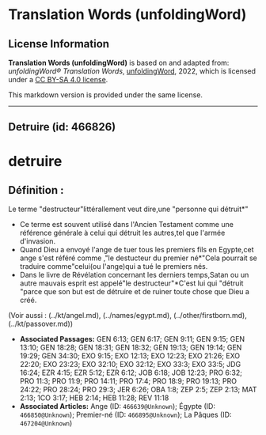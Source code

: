 # Translation Words (unfoldingWord)

## License Information

**Translation Words (unfoldingWord)** is based on and adapted from: _unfoldingWord® Translation Words_, [unfoldingWord](https://unfoldingword.org/utw), 2022, which is licensed under a [CC BY-SA 4.0 license](https://creativecommons.org/licenses/by-sa/4.0/legalcode.en).

This markdown version is provided under the same license.



--------------------------------

## Detruire (id: 466826)

detruire
========

Définition :
------------

Le terme "destructeur"littérallement veut dire,une "personne qui détruit\*"

* Ce terme est souvent utilisé dans l'Ancien Testament comme une référence générale à celui qui détruit les autres,tel que l'armée d'invasion.
* Quand Dieu a envoyé l'ange de tuer tous les premiers fils en Egypte,cet ange s'est référé comme ,"le destucteur du premier né\*"Cela pourrait se traduire comme"celui(ou l'ange)qui a tué le premiers nés.
* Dans le livre de Révélation concernant les derniers temps,Satan ou un autre mauvais esprit est appelé"le destructeur"\*C'est lui qui "détruit "parce que son but est de détruire et de ruiner toute chose que Dieu a créé.

(Voir aussi : (../kt/angel.md), (../names/egypt.md), (../other/firstborn.md), (../kt/passover.md))

* **Associated Passages:** GEN 6:13; GEN 6:17; GEN 9:11; GEN 9:15; GEN 13:10; GEN 18:28; GEN 18:31; GEN 18:32; GEN 19:13; GEN 19:14; GEN 19:29; GEN 34:30; EXO 9:15; EXO 12:13; EXO 12:23; EXO 21:26; EXO 22:20; EXO 23:23; EXO 32:10; EXO 32:12; EXO 33:3; EXO 33:5; JDG 16:24; EZR 4:15; EZR 5:12; EZR 6:12; JOB 6:18; JOB 12:23; PRO 6:32; PRO 11:3; PRO 11:9; PRO 14:11; PRO 17:4; PRO 18:9; PRO 19:13; PRO 24:22; PRO 28:24; PRO 29:3; JER 6:26; OBA 1:8; ZEP 2:5; ZEP 2:13; MAT 2:13; 1CO 3:17; HEB 2:14; HEB 11:28; REV 11:18
* **Associated Articles:** Ange (ID: `466639@Unknown`); Égypte (ID: `466850@Unknown`); Premier-né (ID: `466895@Unknown`); La Pâques (ID: `467204@Unknown`)

